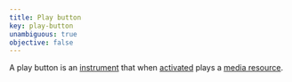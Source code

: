 ```yaml
---
title: Play button
key: play-button
unambiguous: true
objective: false
---
```


A play button is an [instrument][] that when [activated][] plays a [media resource][].

[activated]: https://html.spec.whatwg.org/#activation
[instrument]: #instrument-to-achieve-an-objective
[media resource]: https://html.spec.whatwg.org/multipage/media.html#media-resource